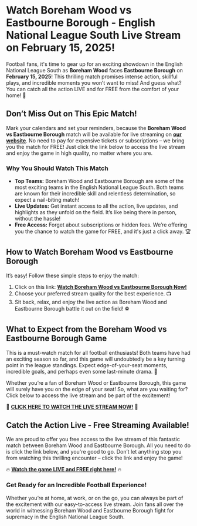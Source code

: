 # Watch Boreham Wood vs Eastbourne Borough - English National League South Live Stream on February 15, 2025!

Football fans, it's time to gear up for an exciting showdown in the English National League South as **Boreham Wood** faces **Eastbourne Borough** on **February 15, 2025**! This thrilling match promises intense action, skillful plays, and incredible moments you won’t want to miss! And guess what? You can catch all the action LIVE and for FREE from the comfort of your home! 🎉

## Don’t Miss Out on This Epic Match!

Mark your calendars and set your reminders, because the **Boreham Wood vs Eastbourne Borough** match will be available for live streaming on [**our website**](https://tinyurl.com/livestreamfreeo?st=Boreham+Wood+vs+Eastbourne+Borough&si=ghc). No need to pay for expensive tickets or subscriptions – we bring you the match for FREE! Just click the link below to access the live stream and enjoy the game in high quality, no matter where you are.

### Why You Should Watch This Match

- **Top Teams:** Boreham Wood and Eastbourne Borough are some of the most exciting teams in the English National League South. Both teams are known for their incredible skill and relentless determination, so expect a nail-biting match!
- **Live Updates:** Get instant access to all the action, live updates, and highlights as they unfold on the field. It’s like being there in person, without the hassle!
- **Free Access:** Forget about subscriptions or hidden fees. We’re offering you the chance to watch the game for FREE, and it's just a click away. 🏆

## How to Watch Boreham Wood vs Eastbourne Borough

It’s easy! Follow these simple steps to enjoy the match:

1. Click on this link: [**Watch Boreham Wood vs Eastbourne Borough Now!**](https://tinyurl.com/livestreamfreeo?st=Boreham+Wood+vs+Eastbourne+Borough&si=ghc)
2. Choose your preferred stream quality for the best experience. 📺
3. Sit back, relax, and enjoy the live action as Boreham Wood and Eastbourne Borough battle it out on the field! ⚽

## What to Expect from the Boreham Wood vs Eastbourne Borough Game

This is a must-watch match for all football enthusiasts! Both teams have had an exciting season so far, and this game will undoubtedly be a key turning point in the league standings. Expect edge-of-your-seat moments, incredible goals, and perhaps even some last-minute drama. 📅

Whether you’re a fan of Boreham Wood or Eastbourne Borough, this game will surely have you on the edge of your seat! So, what are you waiting for? Click below to access the live stream and be part of the excitement!

📲 [**CLICK HERE TO WATCH THE LIVE STREAM NOW!**](https://tinyurl.com/livestreamfreeo?st=Boreham+Wood+vs+Eastbourne+Borough&si=ghc) 📲

## Catch the Action Live - Free Streaming Available!

We are proud to offer you free access to the live stream of this fantastic match between Boreham Wood and Eastbourne Borough. All you need to do is click the link below, and you're good to go. Don’t let anything stop you from watching this thrilling encounter – click the link and enjoy the game!

🔥 [**Watch the game LIVE and FREE right here!**](https://tinyurl.com/livestreamfreeo?st=Boreham+Wood+vs+Eastbourne+Borough&si=ghc) 🔥

### Get Ready for an Incredible Football Experience!

Whether you’re at home, at work, or on the go, you can always be part of the excitement with our easy-to-access live stream. Join fans all over the world in witnessing Boreham Wood and Eastbourne Borough fight for supremacy in the English National League South.
